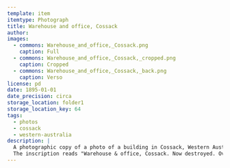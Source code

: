 ```yaml
---
template: item
itemtype: Photograph
title: Warehouse and office, Cossack
author: 
images:
  - commons: Warehouse_and_office,_Cossack.png
    caption: Full
  - commons: Warehouse_and_office,_Cossack,_cropped.png
    caption: Cropped
  - commons: Warehouse_and_office,_Cossack,_back.png
    caption: Verso
license: pd
date: 1895-01-01
date_precision: circa
storage_location: folder1
storage_location_key: 64
tags:
  - photos
  - cossack
  - western-australia
description: |
  A photographic copy of a photo of a building in Cossack, Western Australia. A figure is visible in the background.
  The inscription reads "Warehouse & office, Cossack. Now destroyed. Over 100 yrs. 1997 H.M.W." 
---
```


